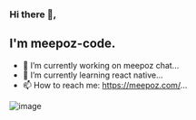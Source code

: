 ### Hi there 👋, 
## I'm meepoz-code.


- 🔭 I’m currently working on meepoz chat...
- 🌱 I’m currently learning react native...
- 📫 How to reach me: https://meepoz.com/...

<!--
**meepoz-code/meepoz-code** is a ✨ _special_ ✨ repository because its `README.md` (this file) appears on your GitHub profile.

Here are some ideas to get you started:

- 🔭 I’m currently working on ...
- 🌱 I’m currently learning ...
- 👯 I’m looking to collaborate on ...
- 🤔 I’m looking for help with ...
- 💬 Ask me about ...
- 📫 How to reach me: ...
- 😄 Pronouns: ...
- ⚡ Fun fact: ...
-->

![image](https://user-images.githubusercontent.com/76403163/193482648-6e02de10-f226-4156-947a-7a86107125c2.png)

